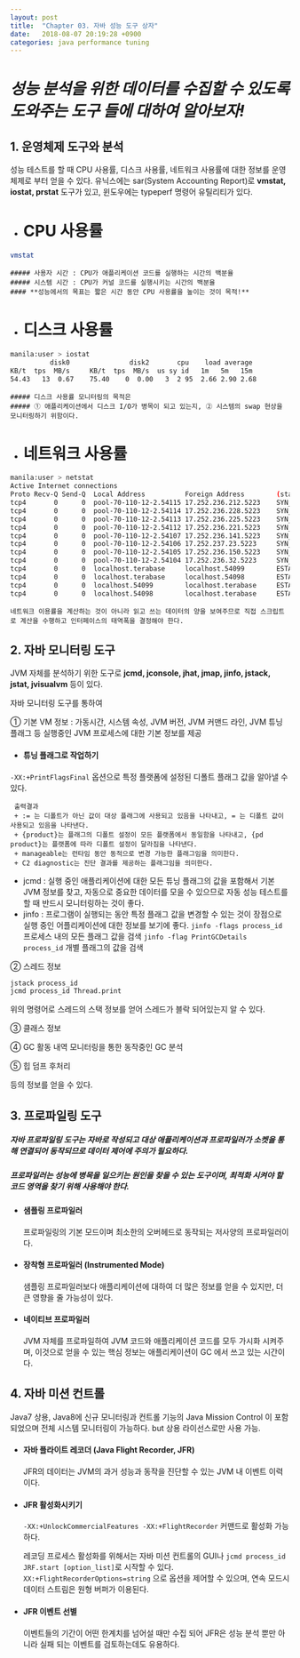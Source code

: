 ```yaml
---
layout: post
title:  "Chapter 03. 자바 성능 도구 상자"
date:   2018-08-07 20:19:28 +0900
categories: java performance tuning
---
```


# _성능 분석을 위한 데이터를 수집할 수 있도록 도와주는 도구 들에 대하여 알아보자!_

## 1. 운영체제 도구와 분석
  성능 테스트를 할 때 CPU 사용률, 디스크 사용률, 네트워크 사용률에 대한 정보를 운영체제로 부터 얻을 수 있다.
  유닉스에는 sar(System Accounting Report)로 **vmstat, iostat, prstat** 도구가 있고,
  윈도우에는 typeperf 명령어 유틸리티가 있다.

  - # CPU 사용률
``` bash
vmstat
```
    ##### 사용자 시간 : CPU가 애플리케이션 코드를 실행하는 시간의 백분율
    ##### 시스템 시간 : CPU가 커널 코드를 실행시키는 시간의 백분율
    #### **성능에서의 목표는 짧은 시간 동안 CPU 사용률을 높이는 것이 목적!**

  - # 디스크 사용률
``` bash
manila:user > iostat
          disk0               disk2       cpu    load average
KB/t  tps  MB/s     KB/t  tps  MB/s  us sy id   1m   5m   15m
54.43   13  0.67    75.40    0  0.00   3  2 95  2.66 2.90 2.68
```
    ##### 디스크 사용률 모니터링의 목적은
    ##### ① 애플리케이션에서 디스크 I/O가 병목이 되고 있는지, ② 시스템의 swap 현상을 모니터링하기 위함이다.

  - # 네트워크 사용률
``` bash
manila:user > netstat
Active Internet connections
Proto Recv-Q Send-Q  Local Address          Foreign Address        (state)
tcp4       0      0  pool-70-110-12-2.54115 17.252.236.212.5223    SYN_SENT
tcp4       0      0  pool-70-110-12-2.54114 17.252.236.228.5223    SYN_SENT
tcp4       0      0  pool-70-110-12-2.54113 17.252.236.225.5223    SYN_SENT
tcp4       0      0  pool-70-110-12-2.54112 17.252.236.221.5223    SYN_SENT
tcp4       0      0  pool-70-110-12-2.54107 17.252.236.141.5223    SYN_SENT
tcp4       0      0  pool-70-110-12-2.54106 17.252.237.23.5223     SYN_SENT
tcp4       0      0  pool-70-110-12-2.54105 17.252.236.150.5223    SYN_SENT
tcp4       0      0  pool-70-110-12-2.54104 17.252.236.32.5223     SYN_SENT
tcp4       0      0  localhost.terabase     localhost.54099        ESTABLISHED
tcp4       0      0  localhost.terabase     localhost.54098        ESTABLISHED
tcp4       0      0  localhost.54099        localhost.terabase     ESTABLISHED
tcp4       0      0  localhost.54098        localhost.terabase     ESTABLISHED
```
    네트워크 이용률을 계산하는 것이 아니라 읽고 쓰는 데이터의 양을 보여주므로 직접 스크립트로 계산을 수행하고 인터페이스의 태역폭을 결정해야 한다.


## 2. 자바 모니터링 도구
  JVM 자체를 분석하기 위한 도구로 **jcmd, jconsole, jhat, jmap, jinfo, jstack, jstat, jvisualvm** 등이 있다.

  자바 모니터링 도구를 통하여

  ① 기본 VM 정보 : 가동시간, 시스템 속성, JVM 버전, JVM 커맨드 라인, JVM 튜닝 플래그 등 실행중인 JVM 프로세스에 대한 기본 정보를 제공

  + #### 튜닝 플래그로 작업하기
   `-XX:+PrintFlagsFinal` 옵션으로 특정 플랫폼에 설정된 디폴트 플래그 값을 알아낼 수 있다.

     출력결과
     + := 는 디폴트가 아닌 값이 대상 플래그에 사용되고 있음을 나타내고, = 는 디폴트 값이 사용되고 있음을 나타낸다.
     + {product}는 플래그의 디폴트 설정이 모든 플랫폼에서 동일함을 나타내고, {pd product}는 플랫폼에 따라 디폴트 설정이 달라짐을 나타낸다.
     + manageable는 런타임 동안 동적으로 변경 가능한 플래그임을 의미한다.
     + C2 diagnostic는 진단 결과를 제공하는 플래그임을 의미한다.

  + jcmd : 실행 중인 애플리케이션에 대한 모든 튜닝 플래그의 값을 포함해서 기본 JVM 정보를 찾고, 자동으로 중요한 데이터를 모을 수 있으므로 자동 성능 테스트를 할 때 반드시 모니터링하는 것이 좋다.
  + jinfo : 프로그램이 실행되는 동안 특정 플래그 값을 변경할 수 있는 것이 장점으로 실행 중인 어플리케이션에 대한 정보를 보기에 좋다.
    `jinfo -flags process_id` 프로세스 내의 모든 플래그 값을 검색
    `jinfo -flag PrintGCDetails process_id` 개별 플래그의 값을 검색


  ② 스레드 정보
  ``` bash
  jstack process_id
  jcmd process_id Thread.print
  ```
   위의 명령어로 스레드의 스택 정보를 얻어 스레드가 블락 되어있는지 알 수 있다.

  ③ 클래스 정보

  ④ GC 활동 내역 모니터링을 통한 동작중인 GC 분석

  ⑤ 힙 덤프 후처리

  등의 정보를 얻을 수 있다.


## 3. 프로파일링 도구
##### 자바 프로파일링 도구는 자바로 작성되고 대상 애플리케이션과 프로파일러가 소켓을 통해 연결되어 동작되므로 데이터 제어에 주의가 필요하다.
##### 프로파일러는 성능에 병목을 일으키는 원인을 찾을 수 있는 도구이며, 최적화 시켜야 할 코드 영역을 찾기 위해 사용해야 한다.

  - #### 샘플링 프로파일러
    프로파일링의 기본 모드이며 최소한의 오버헤드로 동작되는 저사양의 프로파일러이다.

  - #### 장착형 프로파일러 (Instrumented Mode)
    샘플링 프로파일러보다 애플리케이션에 대하여 더 많은 정보를 얻을 수 있지만, 더 큰 영향을 줄 가능성이 있다.

  - #### 네이티브 프로파일러
    JVM 자체를 프로파일하여 JVM 코드와 애플리케이션 코드를 모두 가시화 시켜주며, 이것으로 얻을 수 있는 핵심 정보는 애플리케이션이 GC 에서 쓰고 있는 시간이다.


## 4. 자바 미션 컨트롤
  Java7 상용, Java8에 신규 모니터링과 컨트롤 기능의 Java Mission Control 이 포함되었으며 전체 시스템 모니터링이 가능하다. but 상용 라이선스로만 사용 가능.

  - #### 자바 플라이트 레코더 (Java Flight Recorder, JFR)
    JFR의 데이터는 JVM의 과거 성능과 동작을 진단할 수 있는 JVM 내 이벤트 이력이다.

  - #### JFR 활성화시키기
    `-XX:+UnlockCommercialFeatures -XX:+FlightRecorder` 커맨드로 활성화 가능하다.

    레코딩 프로세스 활성화를 위해서는 자바 미션 컨트롤의 GUI나 `jcmd process_id JRF.start [option_list]`로 시작할 수 있다.
    `XX:+FlightRecorderOptions=string` 으로 옵션을 제어할 수 있으며, 연속 모드시 데이터 스트림은 원형 버퍼가 이용된다.

  - #### JFR 이벤트 선별
    이벤트들의 기간이 어떤 한계치를 넘어설 때만 수집 되어 JFR은 성능 분석 뿐만 아니라 실패 되는 이벤트를 검토하는데도 유용하다.
